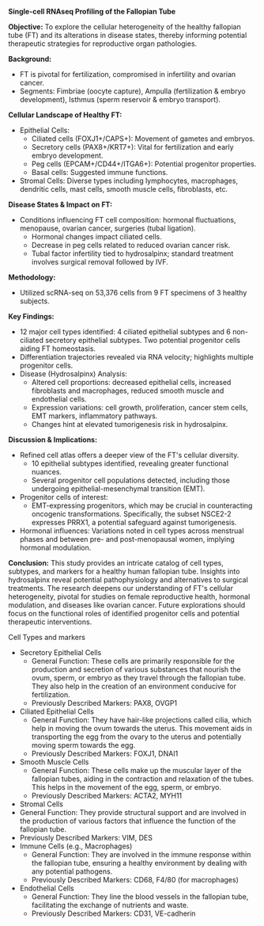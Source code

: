 **Single-cell RNAseq Profiling of the Fallopian Tube**

**Objective:** 
To explore the cellular heterogeneity of the healthy fallopian tube (FT) and its alterations in disease states, thereby informing potential therapeutic strategies for reproductive organ pathologies.

**Background:** 
- FT is pivotal for fertilization, compromised in infertility and ovarian cancer.
- Segments: Fimbriae (oocyte capture), Ampulla (fertilization & embryo development), Isthmus (sperm reservoir & embryo transport).

**Cellular Landscape of Healthy FT:** 
- Epithelial Cells: 
  - Ciliated cells (FOXJ1+/CAPS+): Movement of gametes and embryos.
  - Secretory cells (PAX8+/KRT7+): Vital for fertilization and early embryo development.
  - Peg cells (EPCAM+/CD44+/ITGA6+): Potential progenitor properties.
  - Basal cells: Suggested immune functions.
- Stromal Cells: Diverse types including lymphocytes, macrophages, dendritic cells, mast cells, smooth muscle cells, fibroblasts, etc.

**Disease States & Impact on FT:**
- Conditions influencing FT cell composition: hormonal fluctuations, menopause, ovarian cancer, surgeries (tubal ligation).
  - Hormonal changes impact ciliated cells.
  - Decrease in peg cells related to reduced ovarian cancer risk.
  - Tubal factor infertility tied to hydrosalpinx; standard treatment involves surgical removal followed by IVF.

**Methodology:**
- Utilized scRNA-seq on 53,376 cells from 9 FT specimens of 3 healthy subjects.

**Key Findings:**
- 12 major cell types identified: 4 ciliated epithelial subtypes and 6 non-ciliated secretory epithelial subtypes. Two potential progenitor cells aiding FT homeostasis.
- Differentiation trajectories revealed via RNA velocity; highlights multiple progenitor cells.
- Disease (Hydrosalpinx) Analysis: 
  - Altered cell proportions: decreased epithelial cells, increased fibroblasts and macrophages, reduced smooth muscle and endothelial cells.
  - Expression variations: cell growth, proliferation, cancer stem cells, EMT markers, inflammatory pathways.
  - Changes hint at elevated tumorigenesis risk in hydrosalpinx.

**Discussion & Implications:** 
- Refined cell atlas offers a deeper view of the FT's cellular diversity.
  - 10 epithelial subtypes identified, revealing greater functional nuances.
  - Several progenitor cell populations detected, including those undergoing epithelial-mesenchymal transition (EMT).
- Progenitor cells of interest: 
  - EMT-expressing progenitors, which may be crucial in counteracting oncogenic transformations. Specifically, the subset NSCE2-2 expresses PRRX1, a potential safeguard against tumorigenesis.
- Hormonal influences: Variations noted in cell types across menstrual phases and between pre- and post-menopausal women, implying hormonal modulation.

**Conclusion:** 
This study provides an intricate catalog of cell types, subtypes, and markers for a healthy human fallopian tube. Insights into hydrosalpinx reveal potential pathophysiology and alternatives to surgical treatments. The research deepens our understanding of FT's cellular heterogeneity, pivotal for studies on female reproductive health, hormonal modulation, and diseases like ovarian cancer. Future explorations should focus on the functional roles of identified progenitor cells and potential therapeutic interventions.

Cell Types and markers

- Secretory Epithelial Cells
  - General Function: These cells are primarily responsible for the production and secretion of various substances that nourish the ovum, sperm, or embryo as they travel through the fallopian tube. They also help in the creation of an environment conducive for fertilization.
  - Previously Described Markers: PAX8, OVGP1
- Ciliated Epithelial Cells
  - General Function: They have hair-like projections called cilia, which help in moving the ovum towards the uterus. This movement aids in transporting the egg from the ovary to the uterus and potentially moving sperm towards the egg.
  - Previously Described Markers: FOXJ1, DNAI1
- Smooth Muscle Cells
  - General Function: These cells make up the muscular layer of the fallopian tubes, aiding in the contraction and relaxation of the tubes. This helps in the movement of the egg, sperm, or embryo.
  - Previously Described Markers: ACTA2, MYH11
-  Stromal Cells
  - General Function: They provide structural support and are involved in the production of various factors that influence the function of the fallopian tube.
  - Previously Described Markers: VIM, DES
- Immune Cells (e.g., Macrophages)
  - General Function: They are involved in the immune response within the fallopian tube, ensuring a healthy environment by dealing with any potential pathogens.
  - Previously Described Markers: CD68, F4/80 (for macrophages)
- Endothelial Cells
  - General Function: They line the blood vessels in the fallopian tube, facilitating the exchange of nutrients and waste.
  - Previously Described Markers: CD31, VE-cadherin
